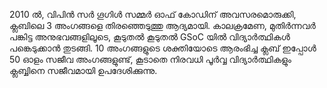 
2010 ൽ, വിപിൻ സർ ഗൂഗിൾ സമ്മർ ഓഫ് കോഡിന് അവസരമൊരുക്കി, ക്ലബിലെ 3 അംഗങ്ങളെ തിരഞ്ഞെടുത്തു
                    ആദ്യമായി. കാലക്രമേണ, മുതിർന്നവർ പങ്കിട്ട അനുഭവങ്ങളിലൂടെ, കൂടുതൽ കൂടുതൽ
                    GSoC യിൽ വിദ്യാർത്ഥികൾ പങ്കെടുക്കാൻ തുടങ്ങി. 10 അംഗങ്ങളുടെ ശക്തിയോടെ ആരംഭിച്ച ക്ലബ് ഇപ്പോൾ
                    50 ഓളം സജീവ അംഗങ്ങളുണ്ട്, കൂടാതെ നിരവധി പൂർവ്വ വിദ്യാർത്ഥികളും ക്ലബ്ബിനെ സജീവമായി ഉപദേശിക്കുന്നു.